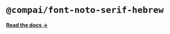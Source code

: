 # `@compai/font-noto-serif-hebrew`

[**Read the docs &rarr;**](https://components.ai/docs/typefaces/noto-serif-hebrew)
